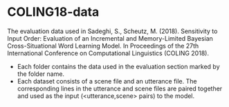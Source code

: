 # COLING18-data
The evaluation data used in 
Sadeghi, S., Scheutz, M. (2018). Sensitivity to Input Order: Evaluation of an Incremental and Memory-Limited Bayesian Cross-Situational Word Learning Model. In Proceedings of the 27th International Conference on Computational Linguistics (COLING 2018).

* Each folder contains the data used in the evaluation section marked by the folder name. 
* Each dataset consists of a scene file and an utterance file. The corresponding lines in the utterance and scene files are paired together and used as the input (<utterance,scene> pairs) to the model.

